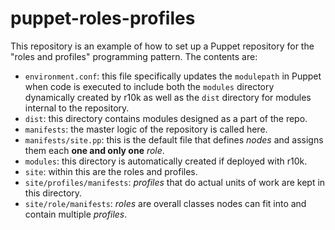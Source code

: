 # puppet-roles-profiles
This repository is an example of how to set up a Puppet repository for the "roles and profiles" programming pattern.  The contents are:

* `environment.conf`:  this file specifically updates the `modulepath` in Puppet when code is executed to include both the `modules` directory dynamically created by r10k as well as the `dist` directory for modules internal to the repository.
* `dist`:  this directory contains modules designed as a part of the repo.
* `manifests`:  the master logic of the repository is called here.
 * `manifests/site.pp`:  this is the default file that defines *nodes* and assigns them each __one and only one__ *role*.
* `modules`:  this directory is automatically created if deployed with r10k.
* `site`:  within this are the roles and profiles.
 * `site/profiles/manifests`:  *profiles* that do actual units of work are kept in this directory.
 * `site/role/manifests`:  *roles* are overall classes nodes can fit into and contain multiple *profiles*.
